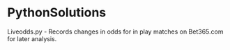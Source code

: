 # PythonSolutions

Liveodds.py - Records changes in odds for in play matches on Bet365.com for later analysis.

